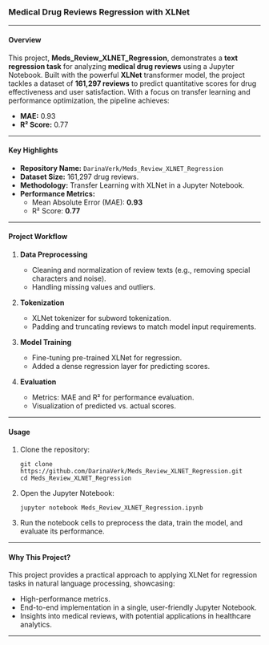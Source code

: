 ### **Medical Drug Reviews Regression with XLNet**

---

#### **Overview**
This project, **Meds_Review_XLNET_Regression**, demonstrates a **text regression task** for analyzing **medical drug reviews** using a Jupyter Notebook. Built with the powerful **XLNet** transformer model, the project tackles a dataset of **161,297 reviews** to predict quantitative scores for drug effectiveness and user satisfaction. With a focus on transfer learning and performance optimization, the pipeline achieves:
- **MAE:** 0.93  
- **R² Score:** 0.77  

---

#### **Key Highlights**
- **Repository Name:** `DarinaVerk/Meds_Review_XLNET_Regression`
- **Dataset Size:** 161,297 drug reviews.  
- **Methodology:** Transfer Learning with XLNet in a Jupyter Notebook.  
- **Performance Metrics:**  
  - Mean Absolute Error (MAE): **0.93**  
  - R² Score: **0.77**

---

#### **Project Workflow**
1. **Data Preprocessing**
   - Cleaning and normalization of review texts (e.g., removing special characters and noise).
   - Handling missing values and outliers.

2. **Tokenization**
   - XLNet tokenizer for subword tokenization.
   - Padding and truncating reviews to match model input requirements.

3. **Model Training**
   - Fine-tuning pre-trained XLNet for regression.
   - Added a dense regression layer for predicting scores.

4. **Evaluation**
   - Metrics: MAE and R² for performance evaluation.
   - Visualization of predicted vs. actual scores.

---

#### **Usage**
1. Clone the repository:
   ```
   git clone https://github.com/DarinaVerk/Meds_Review_XLNET_Regression.git
   cd Meds_Review_XLNET_Regression
   ```

2. Open the Jupyter Notebook:
   ```
   jupyter notebook Meds_Review_XLNET_Regression.ipynb
   ```

3. Run the notebook cells to preprocess the data, train the model, and evaluate its performance.

---

#### **Why This Project?**
This project provides a practical approach to applying XLNet for regression tasks in natural language processing, showcasing:
- High-performance metrics.
- End-to-end implementation in a single, user-friendly Jupyter Notebook.
- Insights into medical reviews, with potential applications in healthcare analytics.

---
